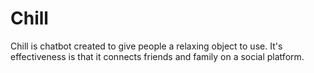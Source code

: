 # Chill
Chill is chatbot created to give people a relaxing object to use. It's effectiveness is that it connects friends and family on a social platform.
